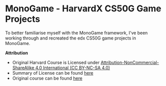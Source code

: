 # MonoGame - HarvardX CS50G Game Projects
To better familiarise myself with the MonoGame framework, I've been working through and recreated the edx CS50G game projects in MonoGame.



**Attribution**
- Original Harvard Course is Licensed under [Attribution-NonCommercial-ShareAlike 4.0 International (CC BY-NC-SA 4.0)](https://creativecommons.org/licenses/by-nc-sa/4.0/)
- Summary of License can be found [here](https://cs50.harvard.edu/games/2018/license/)
- Original course can be found [here](https://www.edx.org/course/cs50s-introduction-to-game-development)
